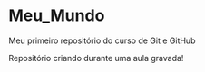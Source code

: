 # Meu_Mundo
 Meu primeiro repositório do curso de Git e GitHub

 Repositório criando durante uma aula gravada!
